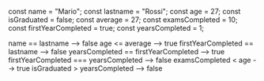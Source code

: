 const name = "Mario";
const lastname = "Rossi";
const age = 27;
const isGraduated = false;
const average = 27;
const examsCompleted = 10;
const firstYearCompleted = true;
const yearsCompleted = 1;

name == lastname                        --> false
age <= average                          --> true
firstYearCompleted == lastname          --> false
yearsCompleted == firstYearCompleted    --> true
firstYearCompleted === yearsCompleted   --> false
examsCompleted < age                    --> true
isGraduated > yearsCompleted            --> false 